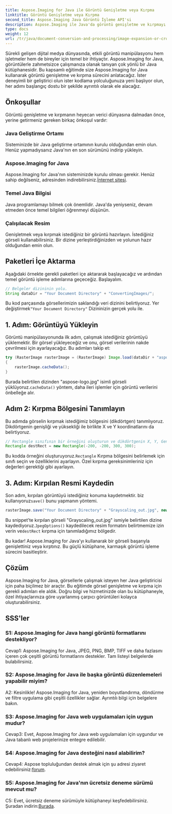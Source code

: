 ```yaml
---
title: Aspose.Imaging for Java ile Görüntü Genişletme veya Kırpma
linktitle: Görüntü Genişletme veya Kırpma
second_title: Aspose.Imaging Java Görüntü İşleme API'si
description: Aspose.Imaging ile Java'da görüntü genişletme ve kırpmayı öğrenin. Geliştiriciler için adım adım eğitim. Görüntü işleme becerilerinizi geliştirin.
type: docs
weight: 12
url: /tr/java/document-conversion-and-processing/image-expansion-or-cropping/
---
```

Sürekli gelişen dijital medya dünyasında, etkili görüntü manipülasyonu hem işletmeler hem de bireyler için temel bir ihtiyaçtır. Aspose.Imaging for Java, görüntülerle zahmetsizce çalışmanıza olanak tanıyan çok yönlü bir Java kütüphanesidir. Bu kapsamlı eğitimde size Aspose.Imaging for Java kullanarak görüntü genişletme ve kırpma sürecini anlatacağız. İster deneyimli bir geliştirici olun ister kodlama yolculuğunuza yeni başlıyor olun, her adımı başlangıç dostu bir şekilde ayrıntılı olarak ele alacağız.

## Önkoşullar

Görüntü genişletme ve kırpmanın heyecan verici dünyasına dalmadan önce, yerine getirmeniz gereken birkaç önkoşul vardır:

### Java Geliştirme Ortamı

Sisteminizde bir Java geliştirme ortamının kurulu olduğundan emin olun. Henüz yapmadıysanız Java'nın en son sürümünü indirip yükleyin.

### Aspose.Imaging for Java

 Aspose.Imaging for Java'nın sisteminizde kurulu olması gerekir. Henüz sahip değilseniz, adresinden indirebilirsiniz.[İnternet sitesi](https://releases.aspose.com/imaging/java/).

### Temel Java Bilgisi

Java programlamayı bilmek çok önemlidir. Java'da yeniyseniz, devam etmeden önce temel bilgileri öğrenmeyi düşünün.

### Çalışılacak Resim

Genişletmek veya kırpmak istediğiniz bir görüntü hazırlayın. İstediğiniz görseli kullanabilirsiniz. Bir dizine yerleştirdiğinizden ve yolunun hazır olduğundan emin olun.

## Paketleri İçe Aktarma

Aşağıdaki örnekte gerekli paketleri içe aktararak başlayacağız ve ardından temel görüntü işleme adımlarına geçeceğiz. Başlayalım.

```java
// Belgeler dizininin yolu.
String dataDir = "Your Document Directory" + "ConvertingImages/";
```

 Bu kod parçasında görsellerimizin saklandığı veri dizinini belirtiyoruz. Yer değiştirmek`"Your Document Directory"` Dizininizin gerçek yolu ile.

## 1. Adım: Görüntüyü Yükleyin

Görüntü manipülasyonunda ilk adım, çalışmak istediğiniz görüntüyü yüklemektir. Bir görsel yükleyeceğiz ve onu, görsel verilerinin nakde çevrilmesi için ayarlayacağız. Bu adımları takip et:

```java
try (RasterImage rasterImage = (RasterImage) Image.load(dataDir + "aspose-logo.jpg"))
{
    rasterImage.cacheData();
}
```

 Burada belirtilen dizinden "aspose-logo.jpg" isimli görseli yüklüyoruz.`cacheData()` yöntem, daha ileri işlemler için görüntü verilerini önbelleğe alır.

## Adım 2: Kırpma Bölgesini Tanımlayın

Bu adımda görselin kırpmak istediğimiz bölgesini (dikdörtgen) tanımlıyoruz. Dikdörtgenin genişliği ve yüksekliği ile birlikte X ve Y koordinatlarını da belirtiyoruz.

```java
// Rectangle sınıfının bir örneğini oluşturun ve dikdörtgenin X, Y, Genişlik ve Yüksekliğini tanımlayın
Rectangle destRect = new Rectangle(-200, -200, 300, 300);
```

 Bu kodda örneğini oluşturuyoruz.`Rectangle` Kırpma bölgesini belirlemek için sınıfı seçin ve özelliklerini ayarlayın. Özel kırpma gereksinimleriniz için değerleri gerektiği gibi ayarlayın.

## 3. Adım: Kırpılan Resmi Kaydedin

 Son adım, kırpılan görüntüyü istediğiniz konuma kaydetmektir. biz kullanıyoruz`save()` bunu yapmanın yöntemi. 

```java
rasterImage.save("Your Document Directory" + "Grayscaling_out.jpg", new JpegOptions(), destRect);
```

Bu snippet'te kırpılan görseli "Grayscaling_out.jpg" ismiyle belirtilen dizine kaydediyoruz.`JpegOptions()` kaydedilecek resim formatını belirtmemize izin verin ve`destRect` kırpma için tanımladığımız bölgedir.

Bu kadar! Aspose.Imaging for Java'yı kullanarak bir görseli başarıyla genişlettiniz veya kırptınız. Bu güçlü kütüphane, karmaşık görüntü işleme sürecini basitleştirir.

## Çözüm

Aspose.Imaging for Java, görsellerle çalışmak isteyen her Java geliştiricisi için paha biçilmez bir araçtır. Bu eğitimde görsel genişletme ve kırpma için gerekli adımları ele aldık. Doğru bilgi ve hizmetinizde olan bu kütüphaneyle, özel ihtiyaçlarınıza göre uyarlanmış çarpıcı görüntüleri kolayca oluşturabilirsiniz.

## SSS'ler

### S1: Aspose.Imaging for Java hangi görüntü formatlarını destekliyor?
   
Cevap1: Aspose.Imaging for Java, JPEG, PNG, BMP, TIFF ve daha fazlasını içeren çok çeşitli görüntü formatlarını destekler. Tam listeyi belgelerde bulabilirsiniz.

### S2: Aspose.Imaging for Java ile başka görüntü düzenlemeleri yapabilir miyim?

A2: Kesinlikle! Aspose.Imaging for Java, yeniden boyutlandırma, döndürme ve filtre uygulama gibi çeşitli özellikler sağlar. Ayrıntılı bilgi için belgelere bakın.

### S3: Aspose.Imaging for Java web uygulamaları için uygun mudur?

Cevap3: Evet, Aspose.Imaging for Java web uygulamaları için uygundur ve Java tabanlı web projelerinize entegre edilebilir.

### S4: Aspose.Imaging for Java desteğini nasıl alabilirim?

 Cevap4: Aspose topluluğundan destek almak için şu adresi ziyaret edebilirsiniz:[forum](https://forum.aspose.com/).

### S5: Aspose.Imaging for Java'nın ücretsiz deneme sürümü mevcut mu?

 C5: Evet, ücretsiz deneme sürümüyle kütüphaneyi keşfedebilirsiniz. Şuradan indirin:[Burada](https://releases.aspose.com/).